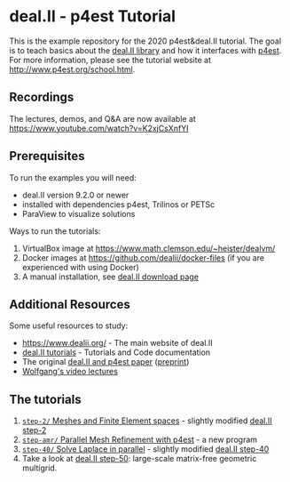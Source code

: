 # deal.II - p4est Tutorial

This is the example repository for the 2020 p4est&amp;deal.II tutorial. The
goal is to teach basics about the [deal.II library](https://dealii.org) and
how it interfaces with [p4est](http://p4est.org). For more information, please
see the tutorial website at http://www.p4est.org/school.html.

## Recordings

The lectures, demos, and Q&A are now available at https://www.youtube.com/watch?v=K2xjCsXnfYI

## Prerequisites

To run the examples you will need:
- deal.II version 9.2.0 or newer
- installed with dependencies p4est, Trilinos or PETSc
- ParaView to visualize solutions

Ways to run the tutorials:
1. VirtualBox image at https://www.math.clemson.edu/~heister/dealvm/
2. Docker images at https://github.com/dealii/docker-files (if you are experienced with using Docker)
3. A manual installation, see [deal.II download page](https://www.dealii.org/download.html)

## Additional Resources

Some useful resources to study:
- https://www.dealii.org/ - The main website of deal.II
- [deal.II tutorials](https://www.dealii.org/current/doxygen/deal.II/Tutorial.html) - Tutorials and Code documentation
- The original [deal.II and p4est paper](https://dl.acm.org/doi/10.1145/2049673.2049678) ([preprint](http://www.math.clemson.edu/~heister/preprints/BangerthBursteddeHeisterKronbichler_distributed.pdf))
- [Wolfgang's video lectures](https://www.math.colostate.edu/~bangerth/videos.html)


## The tutorials

1. [``step-2/`` Meshes and Finite Element spaces](./step-2/) - slightly modified [deal.II step-2](https://www.dealii.org/current/doxygen/deal.II/step_2.html)
2. [``step-amr/`` Parallel Mesh Refinement with p4est](./step-amr/) - a new program
3. [``step-40/`` Solve Laplace in parallel](./step-40/) - slightly modified [deal.II step-40](https://www.dealii.org/current/doxygen/deal.II/step_40.html)
4. Take a look at [deal.II step-50](https://www.dealii.org/current/doxygen/deal.II/step_50.html): large-scale matrix-free geometric multigrid.
